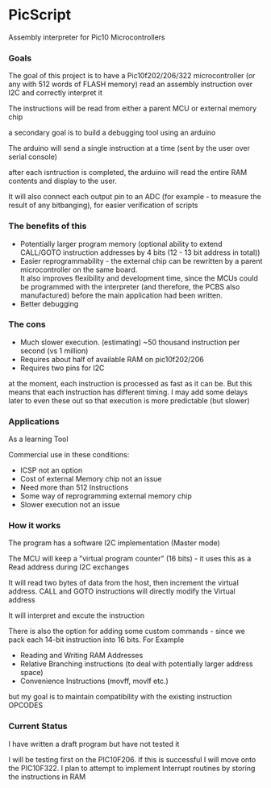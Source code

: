 # PicScript
Assembly interpreter for Pic10 Microcontrollers

### Goals 
The goal of this project is to have a Pic10f202/206/322 microcontroller (or any with 512 words of FLASH memory) read an assembly instruction over I2C and correctly interpret it

The instructions will be read from either a parent MCU or external memory chip

a secondary goal is to build a debugging tool using an arduino

The arduino will send a single instruction at a time (sent by the user over serial console)

after each isntruction is completed, the arduino will read the entire RAM contents and display to the user. 

It will also connect each output pin to an ADC (for example - to measure the result of any bitbanging), for easier verification of scripts

### The benefits of this

- Potentially larger program memory (optional ability to extend CALL/GOTO instruction addresses by 4 bits (12 - 13 bit address in total))
- Easier reprogrammability - the external chip can be rewritten by a parent microcontroller on the same board.  
It also improves flexibility and development time, since the MCUs could be programmed with the interpreter (and therefore, the PCBS also manufactured)
before the main application had been written. 
- Better debugging

### The cons
- Much slower execution. (estimating) ~50 thousand instruction per second (vs 1 million)
- Requires about half of available RAM on pic10f202/206 
- Requires two pins for I2C

at the moment, each instruction is processed as fast as it can be. But this means that each instruction has different timing. I may add some delays later to even these out
so that execution is more predictable (but slower)

### Applications
As a learning Tool

Commercial use in these conditions:
- ICSP not an option
- Cost of external Memory chip not an issue
- Need more than 512 Instructions
- Some way of reprogramming external memory chip 
- Slower execution not an issue

### How it works

The program has a software I2C implementation (Master mode)

The MCU will keep a "virtual program counter" (16 bits) - it uses this as a Read address during I2C exchanges

It will read two bytes of data from the host, then increment the virtual address. CALL and GOTO instructions will directly modify the Virtual address

It will interpret and excute the instruction

There is also the option for adding some custom commands - since we pack each 14-bit instruction into 16 bits. For Example
- Reading and Writing RAM Addresses
- Relative Branching instructions (to deal with potentially larger address space)
- Convenience Instructions (movff, movlf etc.)

but my goal is to maintain compatibility with the existing instruction OPCODES

### Current Status

I have written a draft program but have not tested it

I will be testing first on the PIC10F206. If this is successful I will move onto the PIC10F322. I plan to attempt to implement Interrupt routines by storing the instructions in RAM
